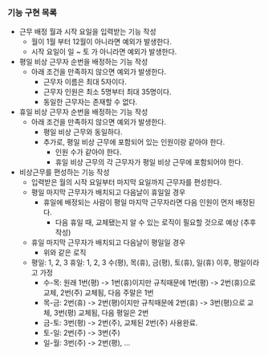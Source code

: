### 기능 구현 목록

* 근무 배정 월과 시작 요일을 입력받는 기능 작성
  * 월이 1월 부터 12월이 아니라면 예외가 발생한다.
  * 시작 요일이 일 ~ 토 가 아니라면 예외가 발생한다.
* 평일 비상 근무자 순번을 배정하는 기능 작성
  * 아래 조건을 만족하지 않으면 예외가 발생한다.
    * 근무자 이름은 최대 5자이다.
    * 근무자 인원은 최소 5명부터 최대 35명이다.
    * 동일한 근무자는 존재할 수 없다.
* 휴일 비상 근무자 순번을 배정하는 기능 작성
  * 아래 조건을 만족하지 않으면 예외가 발생한다.
    * 평일 비상 근무와 동일하다.
    * 추가로, 평일 비상 근무에 포함되어 있는 인원이랑 같아야 한다.
      * 인원 수가 같아야 한다.
      * 휴일 비상 근무의 각 근무자가 평일 비상 근무에 포함되어야 한다.
* 비상근무를 편성하는 기능 작성
  * 입력받은 월의 시작 요일부터 마지막 요일까지 근무자를 편성한다.
  * 평일 마지막 근무자가 배치되고 다음날이 휴일일 경우
    * 휴일에 배정되는 사람이 평일 마지막 근무자라면 다음 인원이 먼저 배정된다.
      * 다음 휴일 때, 교체됐는지 알 수 있는 로직이 필요할 것으로 예상 (추후 작성)
  * 휴일 마지막 근무자가 배치되고 다음날이 평일일 경우
    * 위와 같은 로직
  * 평일: 1, 2, 3 휴일: 1, 2, 3 수(평), 목(휴), 금(평), 토(휴), 일(휴) 이후, 평일이라고 가정
    * 수-목: 원래 1번(평) -> 1번(휴)이지만 규칙때문에 1번(평) -> 2번(휴)으로 교체, 2번(주) 교체됨, 다음 주말은 1번
    * 목-금: 2번(휴) -> 2번(평)이지만 규칙때문에 2번(휴) -> 3번(평)으로 교체, 3번(평) 교체됨, 다음 평일은 2번
    * 금-토: 3번(평) -> 2번(주), 교체된 2번(주) 사용완료.
    * 토-일: 2번(주) -> 3번(주)
    * 일-월: 3번(주) -> 2번(평), ...